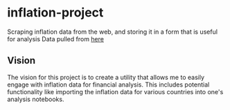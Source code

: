 # inflation-project

Scraping inflation data from the web, and storing it in a form that is useful for analysis
Data pulled from [here](https://www.inflation.eu/)

## Vision
The vision for this project is to create a utility that allows me to easily engage with inflation data for financial analysis. This includes potential functionality like importing the inflation data for various countries into one's analysis notebooks.
